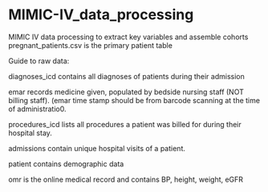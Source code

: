 # MIMIC-IV_data_processing
MIMIC IV data processing to extract key variables and assemble cohorts
pregnant_patients.csv is the primary patient table

Guide to raw data:

diagnoses_icd contains all diagnoses of patients during their admission

emar records medicine given, populated by bedside nursing staff (NOT billing staff). (emar time stamp should be from barcode scanning at the time of administratio0.

procedures_icd lists all procedures a patient was billed for during their hospital stay.

admissions contain unique hospital visits of a patient.

patient contains demographic data

omr is the online medical record and contains BP, height, weight, eGFR


